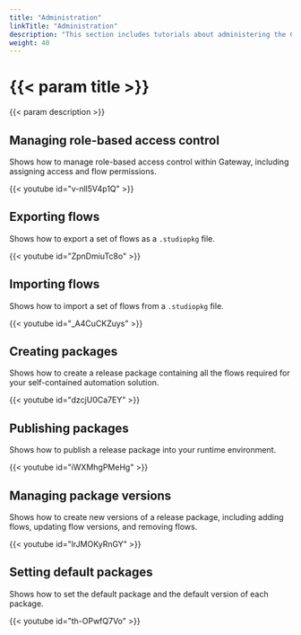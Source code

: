 ```yaml
---
title: "Administration"
linkTitle: "Administration"
description: "This section includes tutorials about administering the CORTEX Innovation platform."
weight: 40
---
```


# {{< param title >}}

{{< param description >}}

## Managing role-based access control

Shows how to manage role-based access control within Gateway, including assigning access and flow permissions.

{{< youtube id="v-nll5V4p1Q" >}}

## Exporting flows

Shows how to export a set of flows as a `.studiopkg` file.

{{< youtube id="ZpnDmiuTc8o" >}}

## Importing flows

Shows how to import a set of flows from a `.studiopkg` file.

{{< youtube id="_A4CuCKZuys" >}}

## Creating packages

Shows how to create a release package containing all the flows required for your self-contained automation solution.

{{< youtube id="dzcjU0Ca7EY" >}}

## Publishing packages

Shows how to publish a release package into your runtime environment.

{{< youtube id="iWXMhgPMeHg" >}}

## Managing package versions

Shows how to create new versions of a release package, including adding flows, updating flow versions, and removing flows.

{{< youtube id="lrJMOKyRnGY" >}}

## Setting default packages

Shows how to set the default package and the default version of each package.

{{< youtube id="th-OPwfQ7Vo" >}}
